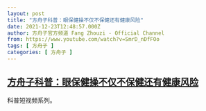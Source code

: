 ```yaml
---
layout: post
title: "方舟子科普：眼保健操不仅不保健还有健康风险"
date: 2021-12-23T12:48:57.000Z
author: 方舟子官方频道 Fang Zhouzi - Official Channel
from: https://www.youtube.com/watch?v=SmrD_nDfFOo
tags: [ 方舟子 ]
categories: [ 方舟子 ]
---
```

<!--1640263737000-->
[方舟子科普：眼保健操不仅不保健还有健康风险](https://www.youtube.com/watch?v=SmrD_nDfFOo)
------

<div>
科普短视频系列。
</div>
